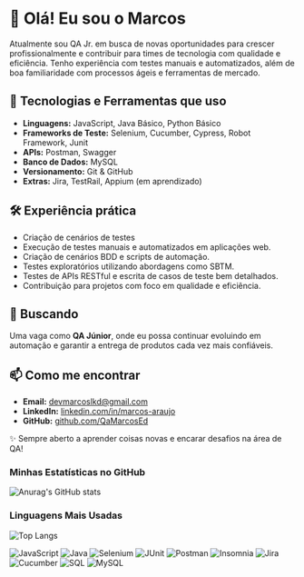 # 👋 Olá! Eu sou o Marcos

Atualmente sou QA Jr. em busca de novas oportunidades para crescer profissionalmente e contribuir para times de tecnologia com qualidade e eficiência. Tenho experiência com testes manuais e automatizados, além de boa familiaridade com processos ágeis e ferramentas de mercado.

## 🚀 Tecnologias e Ferramentas que uso

- **Linguagens:** JavaScript, Java Básico, Python Básico 
- **Frameworks de Teste:** Selenium, Cucumber, Cypress, Robot Framework, Junit
- **APIs:** Postman, Swagger
- **Banco de Dados:** MySQL
- **Versionamento:** Git & GitHub
- **Extras:** Jira, TestRail, Appium (em aprendizado)

## 🛠 Experiência prática

- Criação de cenários de testes
- Execução de testes manuais e automatizados em aplicações web.
- Criação de cenários BDD e scripts de automação.
- Testes exploratórios utilizando abordagens como SBTM.
- Testes de APIs RESTful e escrita de casos de teste bem detalhados.
- Contribuição para projetos com foco em qualidade e eficiência.

## 🎯 Buscando

Uma vaga como **QA Júnior**, onde eu possa continuar evoluindo em automação e garantir a entrega de produtos cada vez mais confiáveis.

## 📫 Como me encontrar

- **Email:** devmarcoslkd@gmail.com
- **LinkedIn:** [linkedin.com/in/marcos-araujo](https://linkedin.com/in/marcos-araujo)
- **GitHub:** [github.com/QaMarcosEd](https://github.com/QaMarcosEd)

✨ Sempre aberto a aprender coisas novas e encarar desafios na área de QA!

### Minhas Estatísticas no GitHub

![Anurag's GitHub stats](https://github-readme-stats.vercel.app/api?username=QaMarcosEd&show_icons=true&theme=radical)

### Linguagens Mais Usadas

![Top Langs](https://github-readme-stats.vercel.app/api/top-langs/?username=QaMarcosEd&layout=compact&theme=radical)

![JavaScript](https://img.shields.io/badge/JavaScript-F7DF1E?style=for-the-badge&logo=javascript&logoColor=black)
![Java](https://img.shields.io/badge/Java-ED8B00?style=for-the-badge&logo=java&logoColor=white)
![Selenium](https://img.shields.io/badge/Selenium-43B02A?style=for-the-badge&logo=selenium&logoColor=white)
![JUnit](https://img.shields.io/badge/JUnit-25A162?style=for-the-badge&logo=junit5&logoColor=white)
![Postman](https://img.shields.io/badge/Postman-FF6C37?style=for-the-badge&logo=postman&logoColor=white)
![Insomnia](https://img.shields.io/badge/Insomnia-4000BF?style=for-the-badge&logo=insomnia&logoColor=white)
![Jira](https://img.shields.io/badge/Jira-0052CC?style=for-the-badge&logo=jira&logoColor=white)
![Cucumber](https://img.shields.io/badge/Cucumber-23D96C?style=for-the-badge&logo=cucumber&logoColor=white)
![SQL](https://img.shields.io/badge/SQL-4479A1?style=for-the-badge&logo=postgresql&logoColor=white)
![MySQL](https://img.shields.io/badge/MySQL-4479A1?style=for-the-badge&logo=mysql&logoColor=white)
